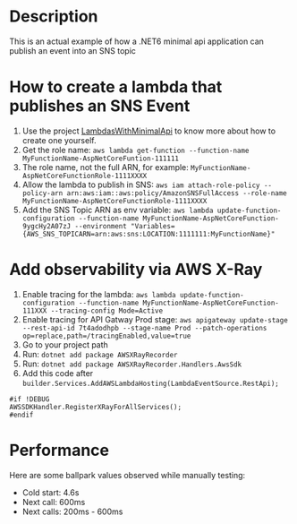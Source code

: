 # Description
This is an actual example of how a .NET6 minimal api application can publish an event into an SNS topic

# How to create a lambda that publishes an SNS Event
1. Use the project [LambdasWithMinimalApi](../../../LambdaWithMinimalApi/src/LambdaWithMinimalApi/) to know more about how to create one yourself.
2. Get the role name: ```aws lambda get-function --function-name MyFunctionName-AspNetCoreFuntion-111111```
3. The role name, not the full ARN, for example: ```MyFunctionName-AspNetCoreFunctionRole-1111XXXX```
4. Allow the lambda to publish in SNS: ```aws iam attach-role-policy --policy-arn arn:aws:iam::aws:policy/AmazonSNSFullAccess --role-name MyFunctionName-AspNetCoreFunctionRole-1111XXXX```
5. Add the SNS Topic ARN as env variable: ```aws lambda update-function-configuration --function-name MyFunctionName-AspNetCoreFunction-9ygcHy2A07zJ --environment "Variables={AWS_SNS_TOPICARN=arn:aws:sns:LOCATION:1111111:MyFunctionName}"```

# Add observability via AWS X-Ray
1. Enable tracing for the lambda: ```aws lambda update-function-configuration --function-name MyFunctionName-AspNetCoreFunction-111XXX --tracing-config Mode=Active```
2. Enable tracing for API Gatway Prod stage: ```aws apigateway update-stage --rest-api-id 7t4adodhpb --stage-name Prod --patch-operations op=replace,path=/tracingEnabled,value=true```
2. Go to your project path
3. Run: ```dotnet add package AWSXRayRecorder```
4. Run: ```dotnet add package AWSXRayRecorder.Handlers.AwsSdk```
5. Add this code after ```builder.Services.AddAWSLambdaHosting(LambdaEventSource.RestApi);```
```
#if !DEBUG
AWSSDKHandler.RegisterXRayForAllServices();
#endif
```

# Performance
Here are some ballpark values observed while manually testing:
- Cold start: 4.6s
- Next call: 600ms
- Next calls: 200ms - 600ms